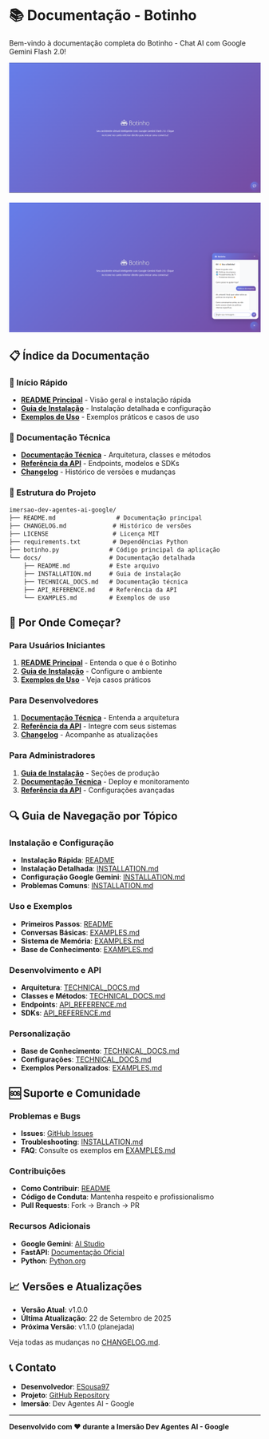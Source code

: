 # 📚 Documentação - Botinho

Bem-vindo à documentação completa do Botinho - Chat AI com Google Gemini Flash 2.0!

<div align="center">
  <img src="/img/Screenshot_1.png" alt="Tela inicial do Botinho" width="600"/>
  <br><br>
  <img src="/img/Screenshot_2.png" alt="Conversa com Botinho" width="600"/>
</div>


## 📋 Índice da Documentação

### 🚀 Início Rápido
- **[README Principal](../README.md)** - Visão geral e instalação rápida
- **[Guia de Instalação](INSTALLATION.md)** - Instalação detalhada e configuração
- **[Exemplos de Uso](EXAMPLES.md)** - Exemplos práticos e casos de uso

### 🔧 Documentação Técnica
- **[Documentação Técnica](TECHNICAL_DOCS.md)** - Arquitetura, classes e métodos
- **[Referência da API](API_REFERENCE.md)** - Endpoints, modelos e SDKs
- **[Changelog](../CHANGELOG.md)** - Histórico de versões e mudanças

### 📁 Estrutura do Projeto

```
imersao-dev-agentes-ai-google/
├── README.md                 # Documentação principal
├── CHANGELOG.md             # Histórico de versões
├── LICENSE                  # Licença MIT
├── requirements.txt         # Dependências Python
├── botinho.py              # Código principal da aplicação
└── docs/                   # Documentação detalhada
    ├── README.md           # Este arquivo
    ├── INSTALLATION.md     # Guia de instalação
    ├── TECHNICAL_DOCS.md   # Documentação técnica
    ├── API_REFERENCE.md    # Referência da API
    └── EXAMPLES.md         # Exemplos de uso
```

## 🎯 Por Onde Começar?

### Para Usuários Iniciantes
1. **[README Principal](../README.md)** - Entenda o que é o Botinho
2. **[Guia de Instalação](INSTALLATION.md)** - Configure o ambiente
3. **[Exemplos de Uso](EXAMPLES.md)** - Veja casos práticos

### Para Desenvolvedores
1. **[Documentação Técnica](TECHNICAL_DOCS.md)** - Entenda a arquitetura
2. **[Referência da API](API_REFERENCE.md)** - Integre com seus sistemas
3. **[Changelog](../CHANGELOG.md)** - Acompanhe as atualizações

### Para Administradores
1. **[Guia de Instalação](INSTALLATION.md)** - Seções de produção
2. **[Documentação Técnica](TECHNICAL_DOCS.md)** - Deploy e monitoramento
3. **[Referência da API](API_REFERENCE.md)** - Configurações avançadas

## 🔍 Guia de Navegação por Tópico

### Instalação e Configuração
- **Instalação Rápida**: [README](../README.md#🛠️-instalação-rápida)
- **Instalação Detalhada**: [INSTALLATION.md](INSTALLATION.md#instalação-detalhada)
- **Configuração Google Gemini**: [INSTALLATION.md](INSTALLATION.md#configuração-do-google-gemini)
- **Problemas Comuns**: [INSTALLATION.md](INSTALLATION.md#solução-de-problemas)

### Uso e Exemplos
- **Primeiros Passos**: [README](../README.md#🎯-como-usar)
- **Conversas Básicas**: [EXAMPLES.md](EXAMPLES.md#exemplos-básicos)
- **Sistema de Memória**: [EXAMPLES.md](EXAMPLES.md#conversas-com-memória)
- **Base de Conhecimento**: [EXAMPLES.md](EXAMPLES.md#base-de-conhecimento)

### Desenvolvimento e API
- **Arquitetura**: [TECHNICAL_DOCS.md](TECHNICAL_DOCS.md#arquitetura-do-sistema)
- **Classes e Métodos**: [TECHNICAL_DOCS.md](TECHNICAL_DOCS.md#classes-e-métodos)
- **Endpoints**: [API_REFERENCE.md](API_REFERENCE.md#endpoints)
- **SDKs**: [API_REFERENCE.md](API_REFERENCE.md#sdks)

### Personalização
- **Base de Conhecimento**: [TECHNICAL_DOCS.md](TECHNICAL_DOCS.md#base-de-conhecimento)
- **Configurações**: [TECHNICAL_DOCS.md](TECHNICAL_DOCS.md#configurações)
- **Exemplos Personalizados**: [EXAMPLES.md](EXAMPLES.md#personalização)

## 🆘 Suporte e Comunidade

### Problemas e Bugs
- **Issues**: [GitHub Issues](https://github.com/ESousa97/imersao-dev-agentes-ai-google/issues)
- **Troubleshooting**: [INSTALLATION.md](INSTALLATION.md#solução-de-problemas)
- **FAQ**: Consulte os exemplos em [EXAMPLES.md](EXAMPLES.md)

### Contribuições
- **Como Contribuir**: [README](../README.md#🤝-contribuição)
- **Código de Conduta**: Mantenha respeito e profissionalismo
- **Pull Requests**: Fork → Branch → PR

### Recursos Adicionais
- **Google Gemini**: [AI Studio](https://aistudio.google.com/)
- **FastAPI**: [Documentação Oficial](https://fastapi.tiangolo.com/)
- **Python**: [Python.org](https://python.org)

## 📈 Versões e Atualizações

- **Versão Atual**: v1.0.0
- **Última Atualização**: 22 de Setembro de 2025
- **Próxima Versão**: v1.1.0 (planejada)

Veja todas as mudanças no [CHANGELOG.md](../CHANGELOG.md).

## 📞 Contato

- **Desenvolvedor**: [ESousa97](https://github.com/ESousa97)
- **Projeto**: [GitHub Repository](https://github.com/ESousa97/imersao-dev-agentes-ai-google)
- **Imersão**: Dev Agentes AI - Google

---

**Desenvolvido com ❤️ durante a Imersão Dev Agentes AI - Google**